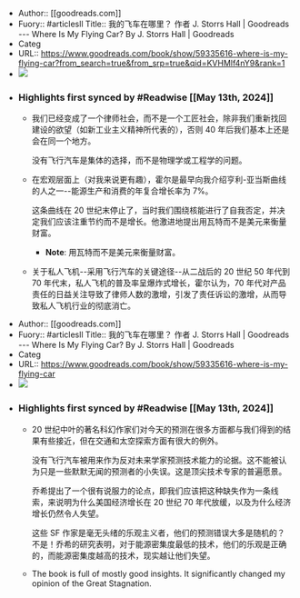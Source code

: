 - Author:: [[goodreads.com]]
- Fuory:: #articlesll Title:: 我的飞车在哪里？ 作者 J. Storrs Hall | Goodreads --- Where Is My Flying Car? By J. Storrs Hall | Goodreads
- Categ
- URL:: https://www.goodreads.com/book/show/59335616-where-is-my-flying-car?from_search=true&from_srp=true&qid=KVHMlf4nY9&rank=1
- ![](https://readwise-assets.s3.amazonaws.com/static/images/article1.be68295a7e40.png)
- ### Highlights first synced by #Readwise [[May 13th, 2024]]
    - 我们已经变成了一个律师社会，而不是一个工匠社会，除非我们重新找回建设的欲望（如新工业主义精神所代表的），否则 40 年后我们基本上还是会在同一个地方。   
        
      没有飞行汽车是集体的选择，而不是物理学或工程学的问题。
    - 在宏观层面上（对我来说更有趣），霍尔是最早向我介绍亨利-亚当斯曲线的人之一--能源生产和消费的年复合增长率为 7%。   
        
      这条曲线在 20 世纪末停止了，当时我们围绕核能进行了自我否定，并决定我们应该注重节约而不是增长。他激进地提出用瓦特而不是美元来衡量财富。
        - **Note**: 用瓦特而不是美元来衡量财富。
    - 关于私人飞机--采用飞行汽车的关键途径--从二战后的 20 世纪 50 年代到 70 年代末，私人飞机的普及率呈爆炸式增长，霍尔认为，70 年代对产品责任的日益关注导致了律师人数的激增，引发了责任诉讼的激增，从而导致私人飞机行业的彻底消亡。
- Author:: [[goodreads.com]]
- Fuory:: #articlesll Title:: 我的飞车在哪里？ 作者 J. Storrs Hall | Goodreads --- Where Is My Flying Car? By J. Storrs Hall | Goodreads
- Categ
- URL:: https://www.goodreads.com/book/show/59335616-where-is-my-flying-car
- ![](https://readwise-assets.s3.amazonaws.com/static/images/article0.00998d930354.png)
- ### Highlights first synced by #Readwise [[May 13th, 2024]]
    - 20 世纪中叶的著名科幻作家们对今天的预测在很多方面都与我们得到的结果有些接近，但在交通和太空探索方面有很大的例外。  
        
        
      没有飞行汽车被用来作为反对未来学家预测技术能力的论据。这不能被认为只是一些默默无闻的预测者的小失误。这是顶尖技术专家的普遍愿景。  
        
        
      乔希提出了一个很有说服力的论点，即我们应该把这种缺失作为一条线索，来说明为什么美国经济增长在 20 世纪 70 年代放缓，以及为什么经济增长仍然令人失望。  
        
        
      这些 SF 作家是毫无头绪的乐观主义者，他们的预测错误大多是随机的？不是！乔希的研究表明，对于能源密集度最低的技术，他们的乐观是正确的，而能源密集度越高的技术，现实越让他们失望。
    - The book is full of mostly good insights. It significantly changed my opinion of the Great Stagnation.
